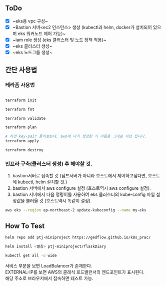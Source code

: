 ## ToDo
- [x] ~eks용 vpc 구성~
- [x] ~Bastion 서버<ec2 인스턴스> 생성 (kubectl과 helm, docker가 설치되어 있으며 eks 워커노드 제어 가능)~
- [x] ~iam role 생성 (eks 클러스터 및 노드 정책 적용)~
- [x] ~eks 클러스터 생성~
- [x] ~eks 노드그룹 생성~

## 간단 사용법

### 테라폼 사용법
```bash

terraform init

terraform fmt

terraform validate

terraform plan

# 하면 key-pair 물어보는데, aws에 미리 생성한 키 이름을 그대로 치면 됩니다.
terraform apply

terraform destroy

```

### 인프라 구축(클러스터 생성) 후 해야할 것.
1. bastion서버로 접속할 것 (점프서버가 아니라 호스트에서 제어하고싶다면, 호스트에 kubectl, helm 설치할 것.)
2. bastion 서버에서 aws configure 설정 (호스트역시 aws configure 설정).
3. bastion 서버에서 다음 명령어를 사용하여 eks 클러스터의 kube-config 파일 설정값을 불러올 것 (호스트역시 똑같이 설정).
```bash
aws eks --region ap-northeast-2 update-kubeconfig --name my-eks
``` 

## How To Test
```bash
helm repo add ptj-miniproject https://gedflow.github.io/k8s_prac/

helm install <별칭> ptj-miniproject/flaskDiary

kubectl get all -o wide
```
서비스 부분을 보면 LoadBalancer가 존재한다.  
EXTERNAL-IP를 보면 AWS의 클래식 로드밸런서의 엔드포인트가 표시된다.  
해당 주소로 브라우저에서 접속하면 테스트 가능.  